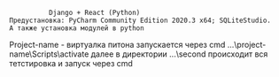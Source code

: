              Django + React (Python)
    Предустановка: PyCharm Community Edition 2020.3 x64; SQLiteStudio.
    А также установка модулей в python
Project-name - виртуалка питона запускается через cmd
  ...\project-name\Scripts\activate
  далее в директории ...\second происходит вся тетстировка и запуск через cmd
